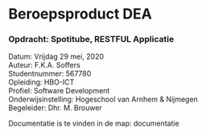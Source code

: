 # Beroepsproduct DEA

### Opdracht: Spotitube, RESTFUL Applicatie

Datum: Vrijdag 29 mei, 2020 </br>
Auteur: F.K.A. Soffers</br>
Studentnummer: 567780</br>
Opleiding: HBO-ICT</br>
Profiel: Software Development</br>
Onderwijsinstelling: Hogeschool van Arnhem & Nijmegen</br>
Begeleider: Dhr. M. Brouwer</br>

Documentatie is te vinden in de map: documentatie
